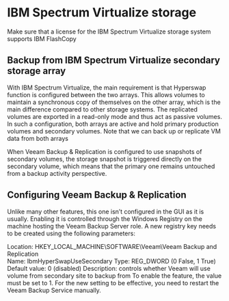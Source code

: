 # IBM Spectrum Virtualize storage

Make sure that a license for the IBM Spectrum Virtualize storage system supports IBM FlashCopy

## Backup from IBM Spectrum Virtualize secondary storage array

With IBM Spectrum Virtualize, the main requirement is that Hyperswap function is configured between the two arrays. This allows volumes to maintain a synchronous copy of themselves on the other array, which is the main difference compared to other storage systems. The replicated volumes are exported in a read-only mode and thus act as passive volumes. In such a configuration, both arrays are active and hold primary production volumes and secondary volumes. Note that we can back up or replicate VM data from both arrays

When Veeam Backup & Replication is configured to use snapshots of secondary volumes, the storage snapshot is triggered directly on the secondary volume, which means that the primary one remains untouched from a backup activity perspective.

## Configuring Veeam Backup & Replication

Unlike many other features, this one isn’t configured in the GUI as it is usually. Enabling it is controlled through the Windows Registry on the machine hosting the Veeam Backup Server role. A new registry key needs to be created using the following parameters:

Location: HKEY_LOCAL_MACHINE\SOFTWARE\Veeam\Veeam Backup and Replication\
Name: IbmHyperSwapUseSecondary
Type: REG_DWORD (0 False, 1 True)
Default value: 0 (disabled)
Description: controls whether Veeam will use volume from secondary site to backup from
To enable the feature, the value must be set to 1. For the new setting to be effective, you need to restart the Veeam Backup Service manually.

